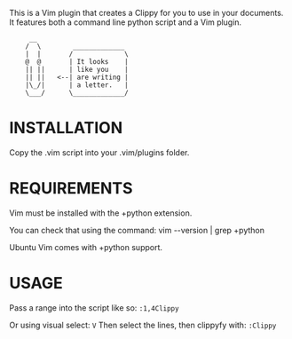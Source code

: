 This is a Vim plugin that creates a Clippy for you to use in your documents.
It features both a command line python script and a Vim plugin.
```
	 __                          
	/  \        _____________    
	|  |       /             \   
	@  @       | It looks    |   
	|| ||      | like you    |   
	|| ||   <--| are writing |   
	|\_/|      | a letter.   |   
	\___/      \_____________/   
```

INSTALLATION
============
Copy the .vim script into your .vim/plugins folder.

REQUIREMENTS
============
Vim must be installed with the +python extension.

You can check that using the command:
    vim --version | grep +python

Ubuntu Vim comes with +python support.


USAGE
=====

Pass a range into the script like so:
	`:1,4Clippy`

Or using visual select:
	`V`
Then select the lines, then clippyfy with:
	`:Clippy`
